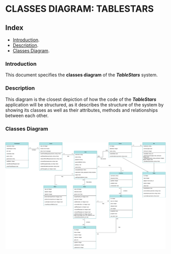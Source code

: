 <div aling="justify">

# CLASSES DIAGRAM: TABLESTARS

## Index
  - [Introduction](#introduction).
  - [Description](#description).
  - [Classes Diagram](#classes-diagram).

### Introduction
This document specifies the __classes diagram__ of the _**TableStars**_ system.

### Description
This diagram is the closest depiction of how the code of the _**TableStars**_ application will be structured, as it describes the structure of the system by showing its classes as well as their attributes, methods and relationships between each other.
  
### Classes Diagram

 <div align="center">
  </br>
  <img src="https://github.com/samugd17/proyecto-ets/blob/develop/doc/img/Tablestars_Classes.png"/>
  </br>
 </div>

</div>
